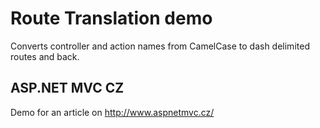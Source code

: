 Route Translation demo
======================

Converts controller and action names from CamelCase to dash delimited routes and back.


ASP.NET MVC CZ 
----------------
Demo for an article on http://www.aspnetmvc.cz/  


